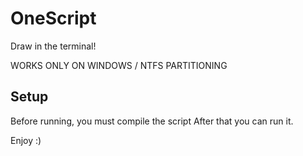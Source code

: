# OneScript
Draw in the terminal!

WORKS ONLY ON WINDOWS / NTFS PARTITIONING

## Setup
Before running, you must compile the script
After that you can run it.

Enjoy  :)
